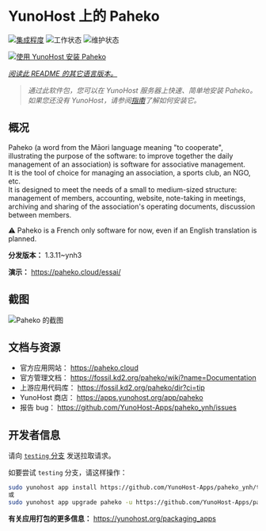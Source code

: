 <!--
注意：此 README 由 <https://github.com/YunoHost/apps/tree/master/tools/readme_generator> 自动生成
请勿手动编辑。
-->

# YunoHost 上的 Paheko

[![集成程度](https://dash.yunohost.org/integration/paheko.svg)](https://ci-apps.yunohost.org/ci/apps/paheko/) ![工作状态](https://ci-apps.yunohost.org/ci/badges/paheko.status.svg) ![维护状态](https://ci-apps.yunohost.org/ci/badges/paheko.maintain.svg)

[![使用 YunoHost 安装 Paheko](https://install-app.yunohost.org/install-with-yunohost.svg)](https://install-app.yunohost.org/?app=paheko)

*[阅读此 README 的其它语言版本。](./ALL_README.md)*

> *通过此软件包，您可以在 YunoHost 服务器上快速、简单地安装 Paheko。*  
> *如果您还没有 YunoHost，请参阅[指南](https://yunohost.org/install)了解如何安装它。*

## 概况

Paheko (a word from the Māori language meaning "to cooperate", illustrating the purpose of the software: to improve together the daily management of an association) is software for associative management.  
It is the tool of choice for managing an association, a sports club, an NGO, etc.  
It is designed to meet the needs of a small to medium-sized structure: management of members, accounting, website, note-taking in meetings, archiving and sharing of the association's operating documents, discussion between members.

⚠️ Paheko is a French only software for now, even if an English translation is planned.


**分发版本：** 1.3.11~ynh3

**演示：** <https://paheko.cloud/essai/>

## 截图

![Paheko 的截图](./doc/screenshots/screenshot.png)

## 文档与资源

- 官方应用网站： <https://paheko.cloud>
- 官方管理文档： <https://fossil.kd2.org/paheko/wiki?name=Documentation>
- 上游应用代码库： <https://fossil.kd2.org/paheko/dir?ci=tip>
- YunoHost 商店： <https://apps.yunohost.org/app/paheko>
- 报告 bug： <https://github.com/YunoHost-Apps/paheko_ynh/issues>

## 开发者信息

请向 [`testing` 分支](https://github.com/YunoHost-Apps/paheko_ynh/tree/testing) 发送拉取请求。

如要尝试 `testing` 分支，请这样操作：

```bash
sudo yunohost app install https://github.com/YunoHost-Apps/paheko_ynh/tree/testing --debug
或
sudo yunohost app upgrade paheko -u https://github.com/YunoHost-Apps/paheko_ynh/tree/testing --debug
```

**有关应用打包的更多信息：** <https://yunohost.org/packaging_apps>

